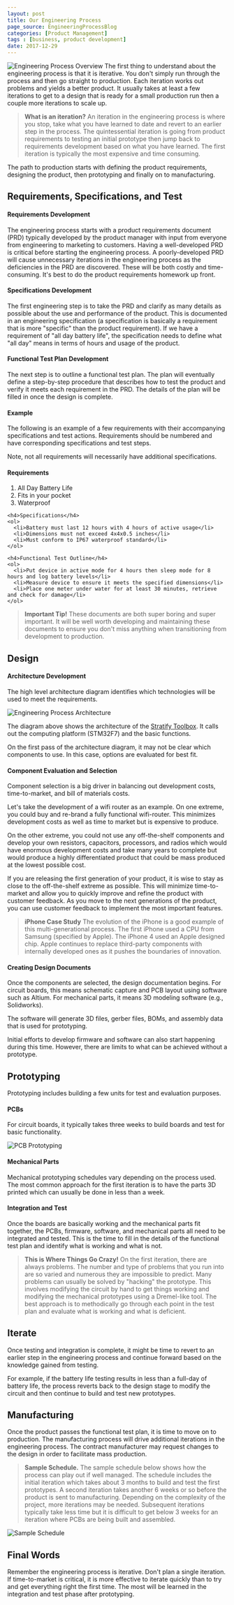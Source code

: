 ```yaml
---
layout: post
title: Our Engineering Process
page_source: EngineeringProcessBlog
categories: [Product Management]
tags : [business, product development]
date: 2017-12-29
---
```


![Engineering Process Overview](/images/engineering-process.svg)
The first thing to understand about the engineering process is that it is iterative. You don't simply run through the process and then go straight to production. Each iteration works out problems and yields a better product. It usually takes at least a few iterations to get to a design that is ready for a small production run then a couple more iterations to scale up.

> **What is an iteration?** An iteration in the engineering process is where you stop, take what you have learned to date and revert to an earlier step in the process. The quintessential iteration is going from product requirements to testing an initial prototype then jump back to requirements development based on what you have learned. The first iteration is typically the most expensive and time consuming.

The path to production starts with defining the product requirements, designing the product, then prototyping and finally on to manufacturing.

## Requirements, Specifications, and Test

#### Requirements Development

The engineering process starts with a product requirements document (PRD) typically developed by the product manager with input from everyone from engineering to marketing to customers. Having a well-developed PRD is critical before starting the engineering process. A poorly-developed PRD will cause unnecessary iterations in the engineering process as the deficiencies in the PRD are discovered. These will be both costly and time-consuming. It's best to do the product requirements homework up front.

#### Specifications Development

The first engineering step is to take the PRD and clarify as many details as possible about the use and performance of the product. This is documented in an engineering specification (a specification is basically a requirement that is more "specific" than the product requirement). If we have a requirement of "all day battery life", the specification needs to define what "all day" means in terms of hours and usage of the product.

#### Functional Test Plan Development

The next step is to outline a functional test plan. The plan will eventually define a step-by-step procedure that describes how to test the product and verify it meets each requirement in the PRD. The details of the plan will be filled in once the design is complete.

#### Example

The following is an example of a few requirements with their accompanying specifications and test actions. Requirements should be numbered and have corresponding specifications and test steps.

Note, not all requirements will necessarily have additional specifications.

<div class="panel panel-default">
  <div class="panel-body">
    <h4>Requirements</h4>
    <ol>
      <li>All Day Battery Life</li>
      <li>Fits in your pocket</li>
      <li>Waterproof</li>
    </ol>

    <h4>Specifications</h4>
    <ol>
      <li>Battery must last 12 hours with 4 hours of active usage</li>
      <li>Dimensions must not exceed 4x4x0.5 inches</li>
      <li>Must conform to IP67 waterproof standard</li>
    </ol>

    <h4>Functional Test Outline</h4>
    <ol>
      <li>Put device in active mode for 4 hours then sleep mode for 8 hours and log battery levels</li>
      <li>Measure device to ensure it meets the specified dimensions</li>
      <li>Place one meter under water for at least 30 minutes, retrieve and check for damage</li>
    </ol>

  </div>
</div>

> **Important Tip!** These documents are both super boring and super important. It will be well worth developing and maintaining these documents to ensure you don't miss anything when transitioning from development to production.

## Design

#### Architecture Development

The high level architecture diagram identifies which technologies will be used to meet the requirements.

![Engineering Process Architecture](/images/engineering-process-architecture.svg)

The diagram above shows the architecture of the [Stratify Toolbox](https://stratifylabs.co/Stratify-Toolbox). It calls out the computing platform (STM32F7) and the basic functions.

On the first pass of the architecture diagram, it may not be clear which components to use. In this case, options are evaluated for best fit.  

#### Component Evaluation and Selection

Component selection is a big driver in balancing out development costs, time-to-market, and bill of materials costs.

Let's take the development of a wifi router as an example. On one extreme, you could buy and re-brand a fully functional wifi-router. This minimizes development costs as well as time to market but is expensive to produce.

On the other extreme, you could not use any off-the-shelf components and develop your own resistors, capacitors, processors, and radios which would have enormous development costs and take many years to complete but would produce a highly differentiated product that could be mass produced at the lowest possible cost.

If you are releasing the first generation of your product, it is wise to stay as close to the off-the-shelf extreme as possible. This will minimize time-to-market and allow you to quickly improve and refine the product with customer feedback. As you move to the next generations of the product, you can use customer feedback to implement the most important features.

> **iPhone Case Study** The evolution of the iPhone is a good example of this multi-generational process. The first iPhone used a CPU from Samsung (specified by Apple). The iPhone 4 used an Apple designed chip. Apple continues to replace third-party components with internally developed ones as it pushes the boundaries of innovation.

#### Creating Design Documents

Once the components are selected, the design documentation begins. For circuit boards, this means schematic capture and PCB layout using software such as Altium. For mechanical parts, it means 3D modeling software (e.g., Solidworks).

The software will generate 3D files, gerber files, BOMs, and assembly data that is used for prototyping.

Initial efforts to develop firmware and software can also start happening during this time. However, there are limits to what can be achieved without a prototype.

## Prototyping

Prototyping includes building a few units for test and evaluation purposes.

#### PCBs

For circuit boards, it typically takes three weeks to build boards and test for basic functionality.

![PCB Prototyping](/images/engineering-process-pcb-prototyping.svg)

#### Mechanical Parts

Mechanical prototyping schedules vary depending on the process used. The most common approach for the first iteration is to have the parts 3D printed which can usually be done in less than a week.

#### Integration and Test

Once the boards are basically working and the mechanical parts fit together, the PCBs, firmware, software, and mechanical parts all need to be integrated and tested. This is the time to fill in the details of the functional test plan and identify what is working and what is not.

> **This is Where Things Go Crazy!** 
On the first iteration, there are always problems. The number and type of problems that you run into are so varied and numerous they are impossible to predict. Many problems can usually be solved by "hacking" the prototype. This involves modifying the circuit by hand to get things working and modifying the mechanical prototypes using a Dremel-like tool. The best approach is to methodically go through each point in the test plan and evaluate what is working and what is deficient.

## Iterate

Once testing and integration is complete, it might be time to revert to an earlier step in the engineering process and continue forward based on the knowledge gained from testing.

For example, if the battery life testing results in less than a full-day of battery life, the process reverts back to the design stage to modify the circuit and then continue to build and test new prototypes.

## Manufacturing

Once the product passes the functional test plan, it is time to move on to production. The manufacturing process will drive additional iterations in the engineering process. The contract manufacturer may request changes to the design in order to facilitate mass production.


> **Sample Schedule.** 
The sample schedule below shows how the process can play out if well managed. The schedule includes the initial iteration which takes about 3 months to build and test the first prototypes. A second iteration takes another 6 weeks or so before the product is sent to manufacturing. Depending on the complexity of the project, more iterations may be needed. Subsequent iterations typically take less time but it is difficult to get below 3 weeks for an iteration where PCBs are being built and assembled.

![Sample Schedule](/images/engineering-process-sample-schedule.png)

## Final Words

Remember the engineering process is iterative. Don't plan a single iteration. If time-to-market is critical, it is more effective to iterate quickly than to try and get everything right the first time. The most will be learned in the integration and test phase after prototyping.
